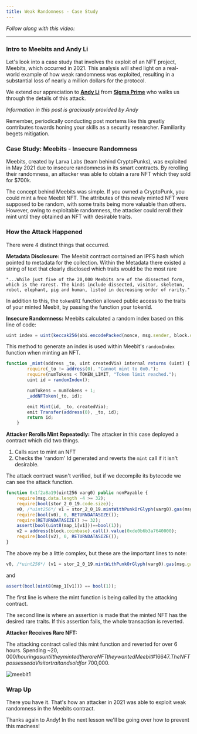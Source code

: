 ```yaml
---
title: Weak Randomness - Case Study
---
```


_Follow along with this video:_

---

### Intro to Meebits and Andy Li

Let's look into a case study that involves the exploit of an NFT project, Meebits, which occurred in 2021. This analysis will shed light on a real-world example of how weak randomness was exploited, resulting in a substantial loss of nearly a million dollars for the protocol.

We extend our appreciation to [**Andy Li**](https://twitter.com/andyfeili) from [**Sigma Prime**](https://sigmaprime.io/) who walks us through the details of this attack.

_Information in this post is graciously provided by Andy_

Remember, periodically conducting post mortems like this greatly contributes towards honing your skills as a security researcher. Familiarity begets mitigation.

### Case Study: Meebits - Insecure Randomness

Meebits, created by Larva Labs (team behind CryptoPunks), was exploited in May 2021 due to insecure randomness in its smart contracts. By rerolling their randomness, an attacker was able to obtain a rare NFT which they sold for $700k.

The concept behind Meebits was simple. If you owned a CryptoPunk, you could mint a free Meebit NFT. The attributes of this newly minted NFT were supposed to be random, with some traits being more valuable than others. However, owing to exploitable randomness, the attacker could reroll their mint until they obtained an NFT with desirable traits.

### How the Attack Happened

There were 4 distinct things that occurred.

**Metadata Disclosure:** The Meebit contract contained an IPFS hash which pointed to metadata for the collection. Within the Metadata there existed a string of text that clearly disclosed which traits would be the most rare

    "...While just five of the 20,000 Meebits are of the dissected form, which is the rarest. The kinds include dissected, visitor, skeleton, robot, elephant, pig and human, listed in decreasing order of rarity."

In addition to this, the `tokenURI` function allowed public access to the traits of your minted Meebit, by passing the function your tokenId.

**Insecure Randomness:** Meebits calculated a random index based on this line of code:

```js
uint index = uint(keccak256(abi.encodePacked(nonce, msg.sender, block.difficulty, block.timestamp))) % totalSize;
```

This method to generate an index is used within Meebit's `randomIndex` function when minting an NFT.

```js
function _mint(address _to, uint createdVia) internal returns (uint) {
        require(_to != address(0), "Cannot mint to 0x0.");
        require(numTokens < TOKEN_LIMIT, "Token limit reached.");
        uint id = randomIndex();

        numTokens = numTokens + 1;
        _addNFToken(_to, id);

        emit Mint(id, _to, createdVia);
        emit Transfer(address(0), _to, id);
        return id;
    }
```

**Attacker Rerolls Mint Repeatedly:** The attacker in this case deployed a contract which did two things.

1. Calls `mint` to mint an NFT
2. Checks the 'random' Id generated and reverts the `mint` call if it isn't desirable.

The attack contract wasn't verified, but if we decompile its bytecode we can see the attack function.

```js
function 0x1f2a8a19(uint256 varg0) public nonPayable {
    require(msg.data.length -4 >= 32);
    require(bool(stor_2_0_19.code.size));
    v0, /*uint256*/ v1 = stor_2_0_19.mintWithPunkOrGlyph(varg0).gas(msg.gas);
    require(bool(v0), 0, RETURNDATASIZE());
    require(RETURNDATASIZE() >= 32);
    assert(bool(uint8(map_1[v1]))==bool(1));
    v2 = address(block.coinbase).call().value(0xde0b6b3a7640000);
    require(bool(v2), 0, RETURNDATASIZE());
}
```

The above my be a little complex, but these are the important lines to note:

```js
v0, /*uint256*/ (v1 = stor_2_0_19.mintWithPunkOrGlyph(varg0).gas(msg.gas));
```

and

```js
assert(bool(uint8(map_1[v1])) == bool(1));
```

The first line is where the mint function is being called by the attacking contract.

The second line is where an assertion is made that the minted NFT has the desired rare traits. If this assertion fails, the whole transaction is reverted.

**Attacker Receives Rare NFT:**

The attacking contract called this mint function and reverted for over 6 hours. Spending ~$20,000/hour in gas until they minted the rare NFT they wanted Meebit \#16647. The NFT possessed a Visitor trait and sold for ~$700,000.

![meebit1](/security-section-4/27-weak-randomness-case-study/meebit1.png)

### Wrap Up

There you have it. That's how an attacker in 2021 was able to exploit weak randomness in the Meebits contract.

Thanks again to Andy! In the next lesson we'll be going over how to prevent this madness!
